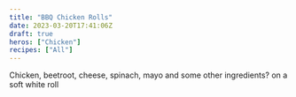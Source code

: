 ```yaml
---
title: "BBQ Chicken Rolls"
date: 2023-03-20T17:41:06Z
draft: true
heros: ["Chicken"]
recipes: ["All"]
---
```


Chicken, beetroot, cheese, spinach, mayo and some other ingredients? on a soft white roll